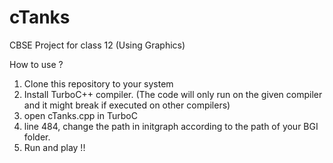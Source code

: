 # cTanks
CBSE Project for class 12
(Using Graphics)

How to use ?
1. Clone this repository to your system
2. Install TurboC++ compiler. (The code will only run on the given compiler and it might break if executed on other compilers)
3. open cTanks.cpp in TurboC
4. line 484, change the path in initgraph according to the path of your BGI folder.
5. Run and play !!
